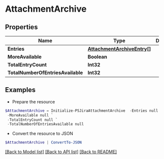 # AttachmentArchive
## Properties

Name | Type | Description | Notes
------------ | ------------- | ------------- | -------------
**Entries** | [**AttachmentArchiveEntry[]**](AttachmentArchiveEntry.md) |  | [optional] 
**MoreAvailable** | **Boolean** |  | [optional] 
**TotalEntryCount** | **Int32** |  | [optional] 
**TotalNumberOfEntriesAvailable** | **Int32** |  | [optional] 

## Examples

- Prepare the resource
```powershell
$AttachmentArchive = Initialize-PSJiraAttachmentArchive  -Entries null `
 -MoreAvailable null `
 -TotalEntryCount null `
 -TotalNumberOfEntriesAvailable null
```

- Convert the resource to JSON
```powershell
$AttachmentArchive | ConvertTo-JSON
```

[[Back to Model list]](../README.md#documentation-for-models) [[Back to API list]](../README.md#documentation-for-api-endpoints) [[Back to README]](../README.md)

